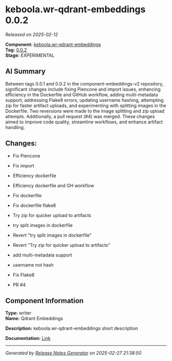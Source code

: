 # keboola.wr-qdrant-embeddings 0.0.2

_Released on 2025-02-12_

**Component:** [keboola.wr-qdrant-embeddings](https://github.com/keboola/component-embeddings-v2)  
**Tag:** [0.0.2](https://github.com/keboola/component-embeddings-v2/releases/tag/0.0.2)  
**Stage:** EXPERIMENTAL  


## AI Summary
Between tags 0.0.1 and 0.0.2 in the component-embeddings-v2 repository, significant changes include fixing Piencone and import issues, enhancing efficiency in the Dockerfile and GitHub workflow, adding multi-metadata support, addressing Flake8 errors, updating username hashing, attempting zip for faster artifact uploads, and experimenting with splitting images in the Dockerfile. Two reversions were made to the image splitting and zip upload attempts. Additionally, a pull request (#4) was merged. These changes aimed to improve code quality, streamline workflows, and enhance artifact handling.



## Changes:



- Fix Piencone 




- Fix import 




- Efficiency dockerfile 




- Efficiency dockerfile and GH workflow 






- Fix dockerfile 




- Fix dockerfile flake8 




- Try zip for quicker upload to artifacts 




- try split images in dockerfile 




- Revert "try split images in dockerfile" 




- Revert "Try zip for quicker upload to artifacts" 




- add multi-metadata support 




- username not hash 




- Fix Flake8 






- PR #4 






## Component Information
**Type:** writer  
**Name:** Qdrant Embeddings  

**Description:** keboola.wr-qdrant-embeddings short description  


**Documentation:** [Link](https://github.com/keboola/component-embeddings-v2/blob/master/README.md)  



---
_Generated by [Release Notes Generator](https://github.com/keboola/release-notes-generator) on 2025-02-27 21:38:50_ 